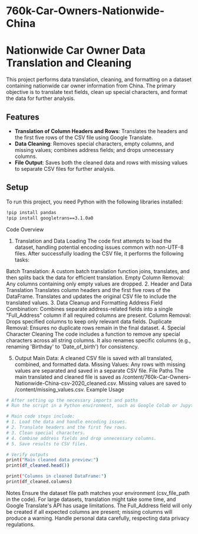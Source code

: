 # 760k-Car-Owners-Nationwide-China
# Nationwide Car Owner Data Translation and Cleaning

This project performs data translation, cleaning, and formatting on a dataset containing nationwide car owner information from China. The primary objective is to translate text fields, clean up special characters, and format the data for further analysis.

## Features
- **Translation of Column Headers and Rows**: Translates the headers and the first five rows of the CSV file using Google Translate.
- **Data Cleaning**: Removes special characters, empty columns, and missing values; combines address fields; and drops unnecessary columns.
- **File Output**: Saves both the cleaned data and rows with missing values to separate CSV files for further analysis.

## Setup

To run this project, you need Python with the following libraries installed:
```bash
!pip install pandas
!pip install googletrans==3.1.0a0
```
Code Overview
1. Translation and Data Loading
The code first attempts to load the dataset, handling potential encoding issues common with non-UTF-8 files. After successfully loading the CSV file, it performs the following tasks:

Batch Translation: A custom batch translation function joins, translates, and then splits back the data for efficient translation.
Empty Column Removal: Any columns containing only empty values are dropped.
2. Header and Data Translation
Translates column headers and the first five rows of the DataFrame.
Translates and updates the original CSV file to include the translated values.
3. Data Cleanup and Formatting
Address Field Combination: Combines separate address-related fields into a single "Full_Address" column if all required columns are present.
Column Removal: Drops specified columns to keep only relevant data fields.
Duplicate Removal: Ensures no duplicate rows remain in the final dataset.
4. Special Character Cleaning
The code includes a function to remove any special characters across all string columns. It also renames specific columns (e.g., renaming 'Birthday' to 'Date_of_birth') for consistency.

5. Output
Main Data: A cleaned CSV file is saved with all translated, combined, and formatted data.
Missing Values: Any rows with missing values are separated and saved in a separate CSV file.
File Paths
The main translated and cleaned file is saved as /content/760k-Car-Owners-Nationwide-China-csv-2020_cleaned.csv.
Missing values are saved to /content/missing_values.csv.
Example Usage
```bash
# After setting up the necessary imports and paths
# Run the script in a Python environment, such as Google Colab or Jupyter Notebook

# Main code steps include:
# 1. Load the data and handle encoding issues.
# 2. Translate headers and the first few rows.
# 3. Clean special characters.
# 4. Combine address fields and drop unnecessary columns.
# 5. Save results to CSV files.

# Verify outputs
print("Main cleaned data preview:")
print(df_cleaned.head())

print("Columns in cleaned DataFrame:")
print(df_cleaned.columns)
```
Notes
Ensure the dataset file path matches your environment (csv_file_path in the code).
For large datasets, translation might take some time, and Google Translate's API has usage limitations.
The Full_Address field will only be created if all expected columns are present; missing columns will produce a warning.
Handle personal data carefully, respecting data privacy regulations.
